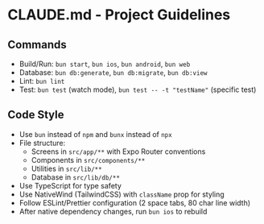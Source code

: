 # CLAUDE.md - Project Guidelines

## Commands
- Build/Run: `bun start`, `bun ios`, `bun android`, `bun web`
- Database: `bun db:generate`, `bun db:migrate`, `bun db:view`
- Lint: `bun lint`
- Test: `bun test` (watch mode), `bun test -- -t "testName"` (specific test)

## Code Style
- Use `bun` instead of `npm` and `bunx` instead of `npx`
- File structure:
  - Screens in `src/app/**` with Expo Router conventions
  - Components in `src/components/**`
  - Utilities in `src/lib/**`
  - Database in `src/lib/db/**`
- Use TypeScript for type safety
- Use NativeWind (TailwindCSS) with `className` prop for styling
- Follow ESLint/Prettier configuration (2 space tabs, 80 char line width)
- After native dependency changes, run `bun ios` to rebuild